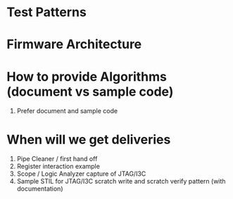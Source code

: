 # Test Patterns

# Firmware Architecture

# How to provide Algorithms (document vs sample code)
1. Prefer document and sample code

# When will we get deliveries
1. Pipe Cleaner / first hand off
2. Register interaction example
3. Scope / Logic Analyzer capture of JTAG/I3C
4. Sample STIL for JTAG/I3C scratch write and scratch verify pattern (with documentation)
